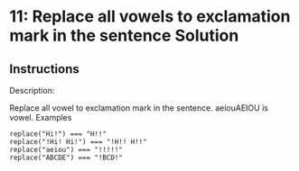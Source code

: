 # 11: Replace all vowels to exclamation mark in the sentence Solution

## Instructions

Description:

Replace all vowel to exclamation mark in the sentence. aeiouAEIOU is vowel.
Examples

```
replace("Hi!") === "H!!"
replace("!Hi! Hi!") === "!H!! H!!"
replace("aeiou") === "!!!!!"
replace("ABCDE") === "!BCD!"
```
